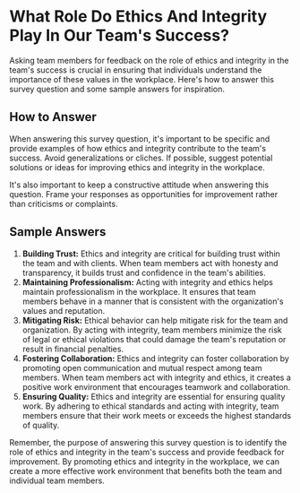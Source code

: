 What Role Do Ethics And Integrity Play In Our Team's Success?
====================================================================================

Asking team members for feedback on the role of ethics and integrity in the team's success is crucial in ensuring that individuals understand the importance of these values in the workplace. Here's how to answer this survey question and some sample answers for inspiration.

How to Answer
-------------

When answering this survey question, it's important to be specific and provide examples of how ethics and integrity contribute to the team's success. Avoid generalizations or cliches. If possible, suggest potential solutions or ideas for improving ethics and integrity in the workplace.

It's also important to keep a constructive attitude when answering this question. Frame your responses as opportunities for improvement rather than criticisms or complaints.

Sample Answers
--------------

1. **Building Trust:** Ethics and integrity are critical for building trust within the team and with clients. When team members act with honesty and transparency, it builds trust and confidence in the team's abilities.
2. **Maintaining Professionalism:** Acting with integrity and ethics helps maintain professionalism in the workplace. It ensures that team members behave in a manner that is consistent with the organization's values and reputation.
3. **Mitigating Risk:** Ethical behavior can help mitigate risk for the team and organization. By acting with integrity, team members minimize the risk of legal or ethical violations that could damage the team's reputation or result in financial penalties.
4. **Fostering Collaboration:** Ethics and integrity can foster collaboration by promoting open communication and mutual respect among team members. When team members act with integrity and ethics, it creates a positive work environment that encourages teamwork and collaboration.
5. **Ensuring Quality:** Ethics and integrity are essential for ensuring quality work. By adhering to ethical standards and acting with integrity, team members ensure that their work meets or exceeds the highest standards of quality.

Remember, the purpose of answering this survey question is to identify the role of ethics and integrity in the team's success and provide feedback for improvement. By promoting ethics and integrity in the workplace, we can create a more effective work environment that benefits both the team and individual team members.

